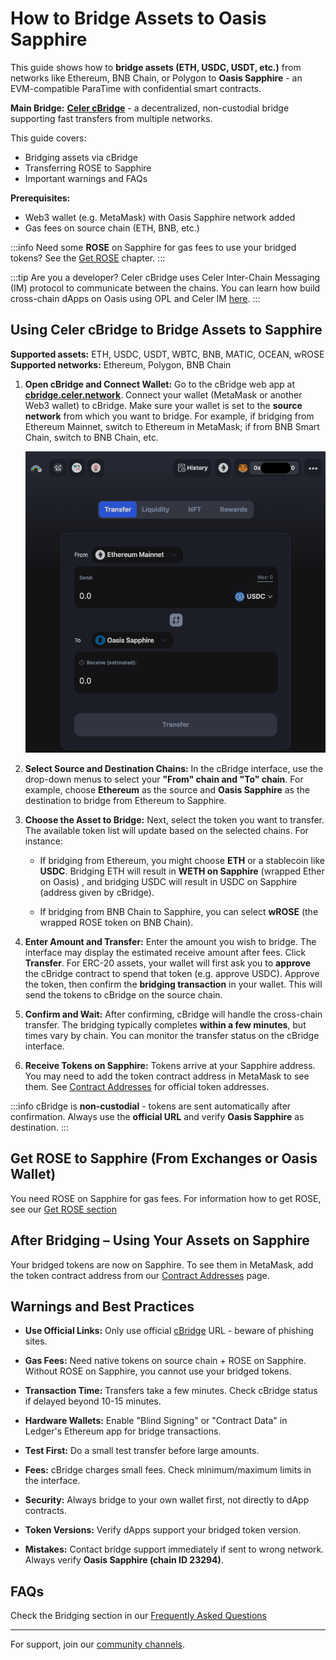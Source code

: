 # How to Bridge Assets to Oasis Sapphire

This guide shows how to **bridge assets (ETH, USDC, USDT, etc.)** from networks
like Ethereum, BNB Chain, or Polygon to **Oasis Sapphire** - an EVM-compatible
ParaTime with confidential smart contracts.

**Main Bridge:** [**Celer cBridge**][cbridge] - a decentralized, non-custodial
bridge supporting fast transfers from multiple networks.

This guide covers:

- Bridging assets via cBridge
- Transferring ROSE to Sapphire
- Important warnings and FAQs

**Prerequisites:**

- Web3 wallet (e.g. MetaMask) with Oasis Sapphire network added
- Gas fees on source chain (ETH, BNB, etc.)

:::info
Need some **ROSE** on Sapphire for gas fees to use your bridged tokens?
See the [Get ROSE][get-rose] chapter.
:::

:::tip Are you a developer?
Celer cBridge uses Celer Inter-Chain Messaging (IM) protocol to communicate
between the chains. You can learn how build cross-chain dApps on Oasis using
OPL and Celer IM [here](../../build/opl/celer/README.md).
:::

## Using Celer cBridge to Bridge Assets to Sapphire

**Supported assets:** ETH, USDC, USDT, WBTC, BNB, MATIC, OCEAN, wROSE  
**Supported networks:** Ethereum, Polygon, BNB Chain

1.  **Open cBridge and Connect Wallet:** Go to the cBridge web app at
    [**cbridge.celer.network**][cbridge]. Connect your wallet (MetaMask or
    another Web3 wallet) to cBridge. Make sure your wallet is set to the
    **source network** from which you want to bridge. For example, if bridging
    from Ethereum Mainnet, switch to Ethereum in MetaMask; if from BNB Smart
    Chain, switch to BNB Chain, etc.

    ![Celer Bridge](../images/manage-tokens/celer-bridge.png)

2.  **Select Source and Destination Chains:** In the cBridge interface, use the
    drop-down menus to select your **"From" chain and "To" chain**. For example,
    choose **Ethereum** as the source and **Oasis Sapphire** as the destination
    to bridge from Ethereum to Sapphire.

3.  **Choose the Asset to Bridge:** Next, select the token you want to
    transfer. The available token list will update based on the selected
    chains. For instance:

    *   If bridging from Ethereum, you might choose **ETH** or a stablecoin
        like **USDC**. Bridging ETH will result in **WETH on Sapphire**
        (wrapped Ether on Oasis) , and bridging USDC will result in USDC on
        Sapphire (address given by cBridge).

    *   If bridging from BNB Chain to Sapphire, you can select **wROSE** (the
        wrapped ROSE token on BNB Chain).

4.  **Enter Amount and Transfer:** Enter the amount you wish to bridge. The
    interface may display the estimated receive amount after fees. Click
    **Transfer**. For ERC-20 assets, your wallet will first
    ask you to **approve** the cBridge contract to spend that token (e.g.
    approve USDC). Approve the token, then confirm the **bridging transaction**
    in your wallet. This will send the tokens to cBridge on the source chain.

5.  **Confirm and Wait:** After confirming, cBridge will handle the cross-chain
    transfer. The bridging typically completes **within a few minutes**, but
    times vary by chain. You can monitor the transfer status on the cBridge
    interface.

6.  **Receive Tokens on Sapphire:** Tokens arrive at your Sapphire address.
    You may need to add the token contract address in MetaMask to see them.
    See [Contract Addresses][token-addresses] for official token addresses.

:::info
cBridge is **non-custodial** - tokens are sent automatically after
confirmation. Always use the **official URL** and verify **Oasis Sapphire** as
destination.
:::

## Get ROSE to Sapphire (From Exchanges or Oasis Wallet)

You need ROSE on Sapphire for gas fees. For information how to get ROSE, see
our [Get ROSE section][get-rose]

## After Bridging – Using Your Assets on Sapphire

Your bridged tokens are now on Sapphire. To see them in MetaMask, add the
token contract address from our [Contract Addresses][token-addresses] page.

## Warnings and Best Practices

*   **Use Official Links:** Only use official [cBridge][cbridge] URL - beware
    of phishing sites.

*   **Gas Fees:** Need native tokens on source chain + ROSE on Sapphire.
    Without ROSE on Sapphire, you cannot use your bridged tokens.

*   **Transaction Time:** Transfers take a few minutes. Check cBridge status
    if delayed beyond 10-15 minutes.

*   **Hardware Wallets:** Enable "Blind Signing" or "Contract Data" in
    Ledger's Ethereum app for bridge transactions.

*   **Test First:** Do a small test transfer before large amounts.

*   **Fees:** cBridge charges small fees. Check minimum/maximum limits
    in the interface.

*   **Security:** Always bridge to your own wallet first, not directly
    to dApp contracts.

*   **Token Versions:** Verify dApps support your bridged token version.

*   **Mistakes:** Contact bridge support immediately if sent to wrong
    network. Always verify **Oasis Sapphire (chain ID 23294)**.

## FAQs

Check the Bridging section in our [Frequently Asked Questions][faq]

---

For support, join our [community channels][social-media].

[token-addresses]: https://github.com/oasisprotocol/sapphire-paratime/blob/main/docs/addresses.md
[social-media]: ../../get-involved/README.md#social-media-channels
[cbridge]: https://cbridge.celer.network/
[get-rose]: ./README.mdx#get-rose
[faq]: faq.mdx#bridging-and-transferring-assets

